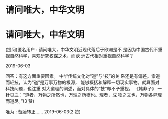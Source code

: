 # 请问唯大，中华文明

# 请问唯大，中华文明

(提问)匿名用户 : 请问唯大，中华文明近现代落后于欧洲是不 是因为中国古代不重视自然科学，喜欢研究权谋之术，而欧 洲古代相对重视自然科学？

2019-06-03

回答：有这方面重要因素。 中华传统文化对“道”与“技”的关 系还是有偏差。崇道而轻技，认为“道”是万事万物的根源， 能够概括和解释一切现实事物。就算面对科技问题，也注重 对大道理的阐述，而对具体的“技”却不予重视。 《韩非子》 一针见血：“道者，万物之所然也，万理之所稽也。理者，成 物之文也，万物各异理而道尽。”(3 赞)

唯为 : 备胎转正…… 2019-06-03(2 赞)